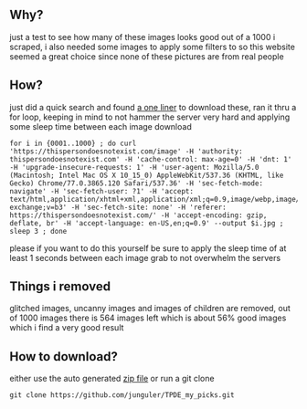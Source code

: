 ## Why?
just a test to see how many of these images looks good out of a 1000 i scraped, i also needed some images to apply some filters to so this website seemed a great choice since none of these pictures are from real people

## How?
just did a quick search and found [a one liner](https://stackoverflow.com/questions/55068704/curl-from-thispersondoesnotexist-com-fails-with-empty-result/58511689#58511689) to download these, ran it thru a for loop, keeping in mind to not hammer the server very hard and applying some sleep time between each image download
```
for i in {0001..1000} ; do curl 'https://thispersondoesnotexist.com/image' -H 'authority: thispersondoesnotexist.com' -H 'cache-control: max-age=0' -H 'dnt: 1' -H 'upgrade-insecure-requests: 1' -H 'user-agent: Mozilla/5.0 (Macintosh; Intel Mac OS X 10_15_0) AppleWebKit/537.36 (KHTML, like Gecko) Chrome/77.0.3865.120 Safari/537.36' -H 'sec-fetch-mode: navigate' -H 'sec-fetch-user: ?1' -H 'accept: text/html,application/xhtml+xml,application/xml;q=0.9,image/webp,image/apng,*/*;q=0.8,application/signed-exchange;v=b3' -H 'sec-fetch-site: none' -H 'referer: https://thispersondoesnotexist.com/' -H 'accept-encoding: gzip, deflate, br' -H 'accept-language: en-US,en;q=0.9' --output $i.jpg ; sleep 3 ; done
```
please if you want to do this yourself be sure to apply the sleep time of at least 1 seconds between each image grab to not overwhelm the servers

## Things i removed
glitched images, uncanny images and images of children are removed, out of 1000 images there is 564 images left which is about 56% good images which i find a very good result

## How to download?
either use the auto generated [zip file](https://github.com/junguler/TPDE_my_picks/archive/refs/heads/main.zip) or run a git clone
```
git clone https://github.com/junguler/TPDE_my_picks.git
```

